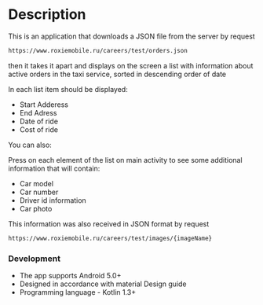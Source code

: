 # Description

This is an application that downloads a JSON file from the server by request
```sh
https://www.roxiemobile.ru/careers/test/orders.json
```
then it takes it apart and displays on the screen a list with information about active orders in the taxi service, 
sorted in descending order of date

In each list item should be displayed:

  - Start Adderess
  - End Adress
  - Date of ride
  - Cost of ride

You can also:

Press on each element of the list on main activity to see some additional information that will contain:

  - Car model
  - Car number
  - Driver id information
  - Car photo

This information was also received in JSON format by request
```sh
https://www.roxiemobile.ru/careers/test/images/{imageName}
```
### Development

  - The app supports Android 5.0+
  - Designed in accordance with material Design guide
  - Programming language - Kotlin 1.3+